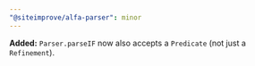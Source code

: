 ```yaml
---
"@siteimprove/alfa-parser": minor
---
```


**Added:** `Parser.parseIF` now also accepts a `Predicate` (not just a `Refinement`).
